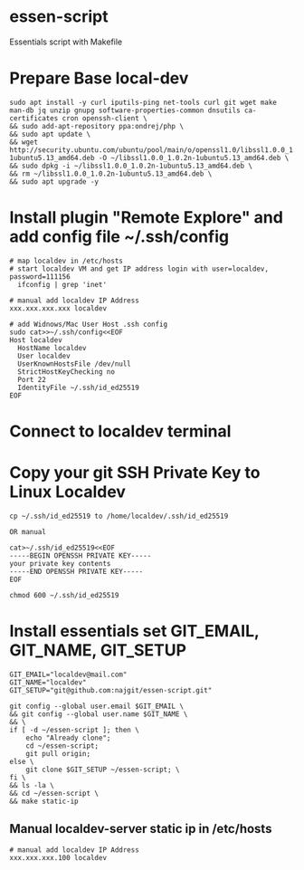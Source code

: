 # essen-script
Essentials script with Makefile

# Prepare Base local-dev
```
sudo apt install -y curl iputils-ping net-tools curl git wget make man-db jq unzip gnupg software-properties-common dnsutils ca-certificates cron openssh-client \
&& sudo add-apt-repository ppa:ondrej/php \
&& sudo apt update \
&& wget http://security.ubuntu.com/ubuntu/pool/main/o/openssl1.0/libssl1.0.0_1.0.2n-1ubuntu5.13_amd64.deb -O ~/libssl1.0.0_1.0.2n-1ubuntu5.13_amd64.deb \
&& sudo dpkg -i ~/libssl1.0.0_1.0.2n-1ubuntu5.13_amd64.deb \
&& rm ~/libssl1.0.0_1.0.2n-1ubuntu5.13_amd64.deb \
&& sudo apt upgrade -y
```

# Install plugin "Remote Explore" and add config file ~/.ssh/config
```
# map localdev in /etc/hosts
# start localdev VM and get IP address login with user=localdev, password=111156
  ifconfig | grep 'inet'

# manual add localdev IP Address
xxx.xxx.xxx.xxx localdev

# add Widnows/Mac User Host .ssh config
sudo cat>>~/.ssh/config<<EOF
Host localdev
  HostName localdev
  User localdev
  UserKnownHostsFile /dev/null
  StrictHostKeyChecking no
  Port 22
  IdentityFile ~/.ssh/id_ed25519
EOF
```
# Connect to localdev terminal

# Copy your git SSH Private Key to Linux Localdev
```
cp ~/.ssh/id_ed25519 to /home/localdev/.ssh/id_ed25519

OR manual

cat>~/.ssh/id_ed25519<<EOF
-----BEGIN OPENSSH PRIVATE KEY-----
your private key contents
-----END OPENSSH PRIVATE KEY-----
EOF

chmod 600 ~/.ssh/id_ed25519
```

# Install essentials set GIT_EMAIL, GIT_NAME, GIT_SETUP
```
GIT_EMAIL="localdev@mail.com"
GIT_NAME="localdev"
GIT_SETUP="git@github.com:najgit/essen-script.git"

git config --global user.email $GIT_EMAIL \
&& git config --global user.name $GIT_NAME \
&& \
if [ -d ~/essen-script ]; then \
    echo "Already clone";
    cd ~/essen-script;
    git pull origin;
else \
    git clone $GIT_SETUP ~/essen-script; \
fi \
&& ls -la \
&& cd ~/essen-script \
&& make static-ip
```
## Manual localdev-server static ip in /etc/hosts
```
# manual add localdev IP Address
xxx.xxx.xxx.100 localdev
```